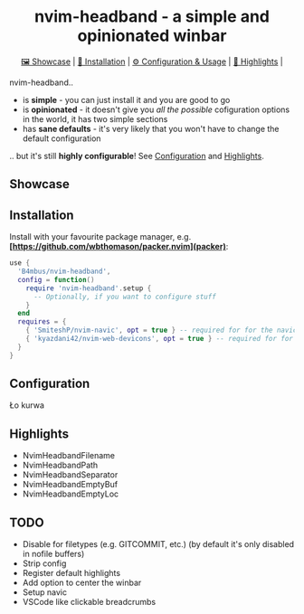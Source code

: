 <div align="center">

# nvim-headband - a simple and opinionated winbar
  <div>
    <a href='#Showcase'>🖼 Showcase</a> |
    <a href='#Installation'>💾 Installation</a> |
    <a href='#Configuration'>⚙ Configuration & Usage</a> |
    <a href='#Highlights'>🎨 Highlights</a> |
  </div>
</div>

nvim-headband..
 - is **simple** - you can just install it and you are good to go
 - is **opinionated** - it doesn't give you *all the possible* cofiguration options in the world, it has two simple sections
 - has **sane defaults** - it's very likely that you won't have to change the default configuration

.. but it's still **highly configurable**! See [Configuration](#Configuration) and [Highlights](#Highlights).

## Showcase

## Installation

Install with your favourite package manager, e.g. **[https://github.com/wbthomason/packer.nvim](packer)**:
```lua
use {
  'B4mbus/nvim-headband',
  config = function()
    require 'nvim-headband'.setup {
      -- Optionally, if you want to configure stuff
    }
  end
  requires = {
    { 'SmiteshP/nvim-navic', opt = true } -- required for for the navic section to work
    { 'kyazdani42/nvim-web-devicons', opt = true } -- required for for devicons and default navic_section.separator highlight group
  }
}
```

## Configuration

Ło kurwa

## Highlights

 - NvimHeadbandFilename
 - NvimHeadbandPath
 - NvimHeadbandSeparator
 - NvimHeadbandEmptyBuf
 - NvimHeadbandEmptyLoc

## TODO
 - Disable for filetypes (e.g. GITCOMMIT, etc.) (by default it's only disabled in nofile buffers)
 - Strip config
 - Register default highlights
 - Add option to center the winbar
 - Setup navic
 - VSCode like clickable breadcrumbs
